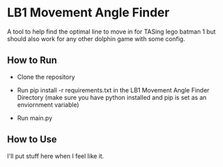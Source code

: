 # LB1 Movement Angle Finder

A tool to help find the optimal line to move in for TASing lego batman 1 but should also work for any other dolphin game with some config.

## How to Run

- Clone the repository
- Run pip install -r requirements.txt in the LB1 Movement Angle Finder Directory (make sure you have python installed and pip is set as an enviornment variable)

- Run main.py

## How to Use

I'll put stuff here when I feel like it.
